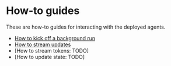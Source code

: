 # How-to guides

These are how-to guides for interacting with the deployed agents.

- [How to kick off a background run](./background_run.ipynb)
- [How to stream updates](./stream_events.ipynb)
- [How to stream tokens: TODO]
- [How to update state: TODO]